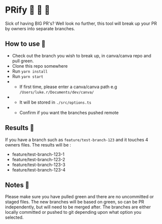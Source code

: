 # PRify  🚀  🧨  🙏

Sick of having BIG PR's? Well look no further, this tool will break up your PR by owners into separate branches.

## How to use 🦆

- Check out the branch you wish to break up, in canva/canva repo and pull green.
- Clone this repo somewhere
- Run `yarn install`
- Run `yarn start`
- - If first time, please enter a canva/canva path e.g `/Users/luke.r/Documents/dev/canva/`
- - It will be stored in `./src/options.ts`
- - Confirm if you want the branches pushed remote

## Results 👀

If you have a branch such as `feature/test-branch-123` and it touches 4 owners files. The results will be :

- feature/test-branch-123-1
- feature/test-branch-123-2
- feature/test-branch-123-3
- feature/test-branch-123-4

## Notes 📝

Please make sure you have pulled green and there are no uncommitted or staged files.
The new branches will be based on green, so can be PR independently, but will need to be merged after. The branches are either locally committed or pushed to git depending upon what option you selected.

